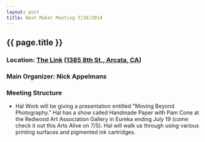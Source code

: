 ```yaml
---
layout: post
title: Next Maker Meeting 7/16/2014
---
```


## {{ page.title }}
### Location: [The Link](http://the-link.us/) ([1385 8th St., Arcata, CA](http://goo.gl/maps/j8Ss2))
### Main Organizer: Nick Appelmans
### Meeting Structure
* Hal Work will be giving a presentation entitled "Moving Beyond Photography." Hal has a show called Handmade Paper with Pam Cone at the Redwood Art Association Gallery in Eureka ending July 19 (come check it out this Arts Alive on 7/5). Hal will walk us through using various printing surfaces and pigmented ink cartridges.